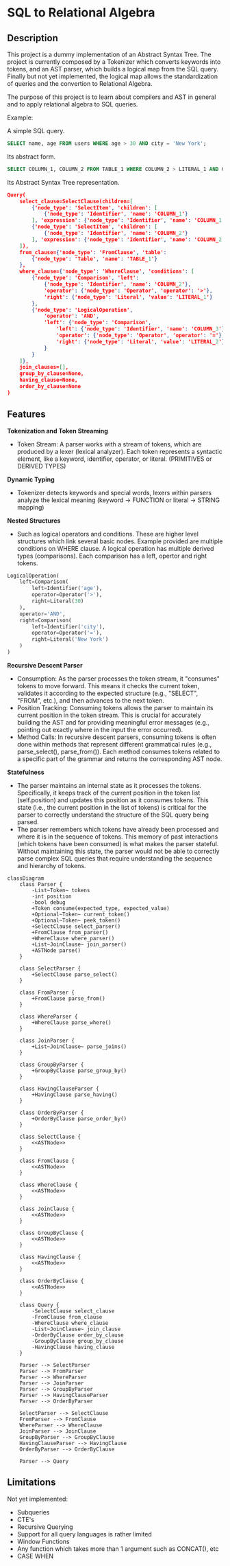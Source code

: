 # SQL to Relational Algebra

## Description

This project is a dummy implementation of an Abstract Syntax Tree. The project is currently composed by a Tokenizer which converts keywords into tokens, and an AST parser, which builds a logical map from the SQL query. Finally but not yet implemented, the logical map allows the standardization of queries and the convertion to Relational Algebra.


The purpose of this project is to learn about compilers and AST in general and to apply relational algebra to SQL queries.


Example:

A simple SQL query.

```sql
SELECT name, age FROM users WHERE age > 30 AND city = 'New York';
```

Its abstract form.

```sql
SELECT COLUMN_1, COLUMN_2 FROM TABLE_1 WHERE COLUMN_2 > LITERAL_1 AND COLUMN_3 = LITERAL_2;
```

Its Abstract Syntax Tree representation.

```json
Query(
    select_clause=SelectClause(children=[
        {'node_type': 'SelectItem', 'children': [
            {'node_type': 'Identifier', 'name': 'COLUMN_1'}
        ], 'expression': {'node_type': 'Identifier', 'name': 'COLUMN_1'}},
        {'node_type': 'SelectItem', 'children': [
            {'node_type': 'Identifier', 'name': 'COLUMN_2'}
        ], 'expression': {'node_type': 'Identifier', 'name': 'COLUMN_2'}}
    ]),
    from_clause={'node_type': 'FromClause', 'table': 
        {'node_type': 'Table', 'name': 'TABLE_1'}
    },
    where_clause={'node_type': 'WhereClause', 'conditions': [
        {'node_type': 'Comparison', 'left': 
            {'node_type': 'Identifier', 'name': 'COLUMN_2'}, 
            'operator': {'node_type': 'Operator', 'operator': '>'}, 
            'right': {'node_type': 'Literal', 'value': 'LITERAL_1'}
        },
        {'node_type': 'LogicalOperation', 
            'operator': 'AND',
            'left': {'node_type': 'Comparison', 
                'left': {'node_type': 'Identifier', 'name': 'COLUMN_3'}, 
                'operator': {'node_type': 'Operator', 'operator': '='}, 
                'right': {'node_type': 'Literal', 'value': 'LITERAL_2'}
            }
        }
    ]},
    join_clauses=[],
    group_by_clause=None,
    having_clause=None,
    order_by_clause=None
)
```

## Features

**Tokenization and Token Streaming**
- Token Stream: A parser works with a stream of tokens, which are produced by a lexer (lexical analyzer). Each token represents a syntactic element, like a keyword, identifier, operator, or literal. (PRIMITIVES or DERIVED TYPES)

**Dynamic Typing**
- Tokenizer detects keywords and special words, lexers within parsers analyze the lexical meaning (keyword -> FUNCTION or literal -> STRING mapping)

**Nested Structures**
- Such as logical operators and conditions. These are higher level structures which link several basic nodes. Example provided are multiple conditions on WHERE clause. A logical operation has multiple derived types (comparisons). Each comparison has a left, opertor and right tokens.

```python
LogicalOperation(
    left=Comparison(
        left=Identifier('age'),
        operator=Operator('>'),
        right=Literal(30)
    ),
    operator='AND',
    right=Comparison(
        left=Identifier('city'),
        operator=Operator('='),
        right=Literal('New York')
    )
)
```

**Recursive Descent Parser**
- Consumption: As the parser processes the token stream, it "consumes" tokens to move forward. This means it checks the current token, validates it according to the expected structure (e.g., "SELECT", "FROM", etc.), and then advances to the next token. 
- Position Tracking: Consuming tokens allows the parser to maintain its current position in the token stream. This is crucial for accurately building the AST and for providing meaningful error messages (e.g., pointing out exactly where in the input the error occurred).
- Method Calls: In recursive descent parsers, consuming tokens is often done within methods that represent different grammatical rules (e.g., parse_select(), parse_from()). Each method consumes tokens related to a specific part of the grammar and returns the corresponding AST node.

**Statefulness**
- The parser maintains an internal state as it processes the tokens. Specifically, it keeps track of the current position in the token list (self.position) and updates this position as it consumes tokens. This state (i.e., the current position in the list of tokens) is critical for the parser to correctly understand the structure of the SQL query being parsed.
- The parser remembers which tokens have already been processed and where it is in the sequence of tokens. This memory of past interactions (which tokens have been consumed) is what makes the parser stateful. Without maintaining this state, the parser would not be able to correctly parse complex SQL queries that require understanding the sequence and hierarchy of tokens.


```mermaid
classDiagram
    class Parser {
        -List~Token~ tokens
        -int position
        -bool debug
        +Token consume(expected_type, expected_value)
        +Optional~Token~ current_token()
        +Optional~Token~ peek_token()
        +SelectClause select_parser()
        +FromClause from_parser()
        +WhereClause where_parser()
        +List~JoinClause~ join_parser()
        +ASTNode parse()
    }

    class SelectParser {
        +SelectClause parse_select()
    }

    class FromParser {
        +FromClause parse_from()
    }

    class WhereParser {
        +WhereClause parse_where()
    }

    class JoinParser {
        +List~JoinClause~ parse_joins()
    }

    class GroupByParser {
        +GroupByClause parse_group_by()
    }

    class HavingClauseParser {
        +HavingClause parse_having()
    }

    class OrderByParser {
        +OrderByClause parse_order_by()
    }

    class SelectClause {
        <<ASTNode>>
    }

    class FromClause {
        <<ASTNode>>
    }

    class WhereClause {
        <<ASTNode>>
    }

    class JoinClause {
        <<ASTNode>>
    }

    class GroupByClause {
        <<ASTNode>>
    }

    class HavingClause {
        <<ASTNode>>
    }

    class OrderByClause {
        <<ASTNode>>
    }

    class Query {
        -SelectClause select_clause
        -FromClause from_clause
        -WhereClause where_clause
        -List~JoinClause~ join_clause
        -OrderByClause order_by_clause
        -GroupByClause group_by_clause
        -HavingClause having_clause
    }

    Parser --> SelectParser
    Parser --> FromParser
    Parser --> WhereParser
    Parser --> JoinParser
    Parser --> GroupByParser
    Parser --> HavingClauseParser
    Parser --> OrderByParser

    SelectParser --> SelectClause
    FromParser --> FromClause
    WhereParser --> WhereClause
    JoinParser --> JoinClause
    GroupByParser --> GroupByClause
    HavingClauseParser --> HavingClause
    OrderByParser --> OrderByClause

    Parser --> Query
```

## Limitations

Not yet implemented:

- Subqueries
- CTE's
- Recursive Querying
- Support for all query languages is rather limited
- Window Functions
- Any function which takes more than 1 argument such as CONCAT(), etc
- CASE WHEN